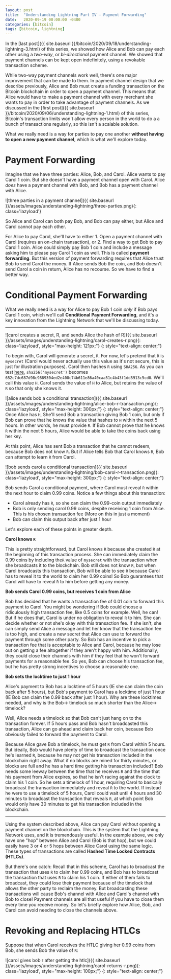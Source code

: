 ```yaml
---
layout: post
title:  "Understanding Lightning Part IV – Payment Forwarding"
date:   2020-09-19 00:00:00 -0400
categories: [bitcoin]
tags: [bitcoin, lightning]
---
```


In the [last post]({{ site.baseurl }}/bitcoin/2020/09/18/understanding-lightning-3.html) of this series, we showed how Alice and Bob can pay each other using a *two-way*, or *bi-directional* payment channel. We showed that payment channels can be kept open indefinitely, using a revokable transaction scheme.

While two-way payment channels work well, there's one major improvement that can be made to them. In payment channel design that we describe previously, Alice and Bob must create a funding transaction on the Bitcoin blockchain in order to open a payment channel. This means that Alice would have to make a payment channel with every merchant she wants to pay in order to take advantage of payment channels. As we discussed in the [first post]({{ site.baseurl }}/bitcoin/2020/09/06/understanding-lightning-1.html) of this series, Bitcoin's transaction limits won't allow every person in the world to do a a bunch of transactions regularly, so this isn't a scalable solution.

What we really need is a way for parties to pay one another **without having to open a new payment channel**, which is what we'll explore today.

# Payment Forwarding

Imagine that we have three parties: Alice, Bob, and Carol. Alice wants to pay Carol 1 coin. But she doesn't have a payment channel open with Carol. Alice *does* have a payment channel with Bob, and Bob has a payment channel with Alice.

![three parties in a payment channel]({{ site.baseurl }}/assets/images/understanding-lightning/three-parties.png){: class='lazyload'}

So Alice and Carol can both pay Bob, and Bob can pay either, but Alice and Carol cannot pay each other.

For Alice to pay Carol, she'll have to either 1. Open a payment channel with Carol (requires an on-chain transaction), or 2. Find a way to get Bob to pay Carol 1 coin. Alice could simply pay Bob 1 coin and include a message asking him to please pay Carol 1 coin as well. This is called **payment forwarding**. But this version of payment forwarding requires that Alice trust Bob to send Carol the money. If Alice sends Bob the coin, and Bob doesn't send Carol a coin in return, Alice has no recourse. So we have to find a better way.

# Conditional Payment Forwarding

What we really need is a way for Alice to pay Bob 1 coin *only* if Bob pays Carol 1 coin, which we'll call **Conditional Payment Forwarding**, and it's a key innovation from the Lightning Network that we'll be discussing today.

--- 

![carol creates a secret, R, and sends Alice the hash of R]({{ site.baseurl }}/assets/images/understanding-lightning/carol-creates-r.png){: class='lazyload', style="max-height: 121px;"}
{: style="text-align: center;"}

To begin with, Carol will generate a secret, `R`. For now, let's pretend that `R` is `mysecret` (Carol would never actually use this value as it's not secure, this is just for illustration purposes). Carol then hashes `R` using `SHA256`. As you can test [here](https://xorbin.com/tools/sha256-hash-calculator), `sha256('mysecret')` becomes `652c7dc687d98c9889304ed2e408c74b611e86a40caa51c4b43f1dd5913c5cd0`. We'll call this value `H`. Carol sends the value of `H` to Alice, but retains the value of `R` so that only she knows it.

![alice sends bob a conditional transaction]({{ site.baseurl }}/assets/images/understanding-lightning/alice-bob-r-transaction.png){: class='lazyload', style="max-height: 300px;"}
{: style="text-align: center;"}
Once Alice has `H`, She'll send Bob a transaction giving Bob 1 coin, but only if Bob can prove that he knows the value that hashes to `H` within the next 5 hours. In other words, he must provide `R`. If Bob cannot prove that he knows `R` within the next 5 hours, Alice would be able to take the coins back using her key.

At this point, Alice has sent Bob a transaction that he cannot redeem, because Bob does not know `R`. But if Alice tells Bob that Carol knows `R`, Bob can attempt to learn `R` from Carol.

![bob sends carol a conditional transaction]({{ site.baseurl }}/assets/images/understanding-lightning/bob-carol-r-transaction.png){: class='lazyload', style="max-height: 300px;"}
{: style="text-align: center;"}

Bob sends Carol a conditional payment, where Carol must reveal `R` within the next hour to claim 0.99 coins. Notice a few things about this transaction:

- Carol already has `R`, so she can claim the 0.99-coin output immediately
- Bob is only sending carol 0.99 coins, despite receiving 1 coin from Alice. This is his chosen transaction fee (More on this in just a moment)
- Bob can claim this output back after just 1 hour

Let's explore each of these points in greater depth.

**Carol knows `R`**

This is pretty straightforward, but Carol knows `R` because she created `R` at the beginning of this transaction process. She can immediately claim the 0.99 coins by including the`R` value of `mysecret` with the transaction when she broadcasts it to the blockchain. Bob still does not know `R`, but when Carol broadcasts this transaction, Bob will be able to see `R` because Carol has to reveal it to the world to claim her 0.99 coins! So Bob guarantees that Carol will have to reveal `R` to him before getting any money.

**Bob sends Carol 0.99 coins, but receives 1 coin from Alice**

Bob has decided that he wants a transaction fee of 0.01 coin to forward this payment to Carol. You might be wondering if Bob could choose a ridiculously high transaction fee, like 0.5 coins for example. Well, he can! But if he does that, Carol is under no obligation to reveal `R` to him. She can decide whether or not she's okay with this transaction fee. If she isn't, she can simply send Alice a message and let her know that the transaction fee is too high, and create a new secret that Alice can use to forward the payment through some other party. So Bob has an incentive to pick a transaction fee that is acceptable to Alice and Carol, because he may lose out on getting a fee altogether if they aren't happy with him. Additionally, they could close their channels with him if they feel that he won't forward payments for a reasonable fee. So yes, Bob can choose his transaction fee, but he has pretty strong incentives to choose a reasonable one.

**Bob sets the locktime to just 1 hour**

Alice's payment to Bob has a locktime of 5 hours (IE she can claim the coin back after 5 hours), but Bob's payment to Carol has a locktime of just 1 hour (IE Bob can claim the 0.99 back after just 1 hour). Why are these locktimes needed, and why is the Bob-> timelock so much shorter than the Alice-> timelock?

Well, Alice needs a timelock so that Bob can't just hang on to the transaction forever. If 5 hours pass and Bob hasn't broadcasted this transaction, Alice can go ahead and claim back her coin, because Bob obviously failed to forward the payment to Carol.

Because Alice gave Bob a timelock, he must get `R` from Carol within 5 hours. But ideally, Bob would have plenty of time to broadcast the transaction once he's learned `R`, because he may not get his transaction included in the blockchain right away. What if no blocks are mined for thirty minutes, or blocks are full and he has a hard time getting his transaction included? Bob needs some leeway between the time that he receives `R` and the time that his payment from Alice expires, so that he isn't racing against the clock to claim his 1 coin. So he sets a timelock of 1 hour, requiring Carol to basically broadcast the transaction immediately and reveal `R` to the world. If instead he were to use a timelock of 5 hours, Carol could wait until 4 hours and 30 minutes to broadcast the transaction that reveals `R`, at which point Bob would only have 30 minutes to get his transaction included in the blockchain.

<hr class="ellipses grey" />

Using the system described above, Alice can pay Carol without opening a payment channel on the blockchain. This is the system that the Lightning Network uses, and it is tremendously useful. In the example above, we only have one "hop" between Alice and Carol (Bob is that hop), but we could easily have 3 or 4 or 5 hops between Alice Carol using the same logic. These types of transactions are called **Hashed Time Locked Contracts (HTLCs)**.

But there's one catch: Recall that in this scheme, Carol has to broadcast the transaction that uses `R` to claim her 0.99 coins, and Bob has to broadcast the transaction that uses `R` to claim his 1 coin. If either of them fails to broadcast, they could lose their payment because of the timelock that allows the other party to reclaim the money. But broadcasting these transactions will cause Bob's channel with Alice and Carol's channel with Bob to close! Payment channels are all that useful if you have to close them every time you receive money. So let's briefly explore how Alice, Bob, and Carol can avoid needing to close the channels above.

# Revoking and Replacing HTLCs

Suppose that when Carol receives the HTLC giving her 0.99 coins from Bob, she sends Bob the value of `R`:

![carol gives bob r after getting the htlc]({{ site.baseurl }}/assets/images/understanding-lightning/carol-returns-r.png){: class='lazyload', style="max-height: 100px;"}
{: style="text-align: center;"}